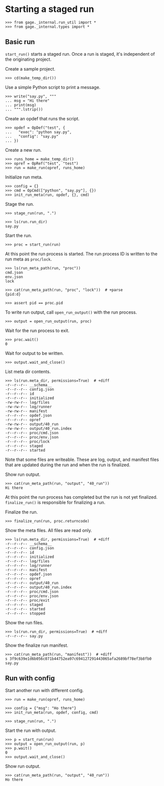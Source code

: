 # Starting a staged run

    >>> from gage._internal.run_util import *
    >>> from gage._internal.types import *

## Basic run

`start_run()` starts a staged run. Once a run is staged, it's
independent of the originating project.

Create a sample project.

    >>> cd(make_temp_dir())

Use a simple Python script to print a message.

    >>> write("say.py", """
    ... msg = "Hi there"
    ... print(msg)
    ... """.lstrip())

Create an opdef that runs the script.

    >>> opdef = OpDef("test", {
    ...   "exec": "python say.py",
    ...   "config": "say.py"
    ... })

Create a new run.

    >>> runs_home = make_temp_dir()
    >>> opref = OpRef("test", "test")
    >>> run = make_run(opref, runs_home)

Initialize run meta.

    >>> config = {}
    >>> cmd = OpCmd(["python", "say.py"], {})
    >>> init_run_meta(run, opdef, {}, cmd)

Stage the run.

    >>> stage_run(run, ".")

    >>> ls(run.run_dir)
    say.py

Start the run.

    >>> proc = start_run(run)

At this point the run process is started. The run process ID is written
to the run meta as `proc/lock`.

    >>> ls(run_meta_path(run, "proc"))
    cmd.json
    env.json
    lock

    >>> cat(run_meta_path(run, "proc", "lock"))  # +parse
    {pid:d}

    >>> assert pid == proc.pid

To write run output, call `open_run_output()` with the run process.

    >>> output = open_run_output(run, proc)

Wait for the run process to exit.

    >>> proc.wait()
    0

Wait for output to be written.

    >>> output.wait_and_close()

List meta dir contents.

    >>> ls(run.meta_dir, permissions=True)  # +diff
    -r--r--r-- __schema__
    -r--r--r-- config.json
    -r--r--r-- id
    -r--r--r-- initialized
    -rw-rw-r-- log/files
    -rw-rw-r-- log/runner
    -rw-rw-r-- manifest
    -r--r--r-- opdef.json
    -r--r--r-- opref
    -rw-rw-r-- output/40_run
    -rw-rw-r-- output/40_run.index
    -r--r--r-- proc/cmd.json
    -r--r--r-- proc/env.json
    -r--r--r-- proc/lock
    -r--r--r-- staged
    -r--r--r-- started

Note that some files are writeable. These are log, output, and manifest
files that are updated during the run and when the run is finalized.

Show run output.

    >>> cat(run_meta_path(run, "output", "40_run"))
    Hi there

At this point the run process has completed but the run is not yet
finalized. `finalize_run()` is responsible for finalizing a run.

Finalize the run.

    >>> finalize_run(run, proc.returncode)

Show the meta files. All files are read only.

    >>> ls(run.meta_dir, permissions=True)  # +diff
    -r--r--r-- __schema__
    -r--r--r-- config.json
    -r--r--r-- id
    -r--r--r-- initialized
    -r--r--r-- log/files
    -r--r--r-- log/runner
    -r--r--r-- manifest
    -r--r--r-- opdef.json
    -r--r--r-- opref
    -r--r--r-- output/40_run
    -r--r--r-- output/40_run.index
    -r--r--r-- proc/cmd.json
    -r--r--r-- proc/env.json
    -r--r--r-- proc/exit
    -r--r--r-- staged
    -r--r--r-- started
    -r--r--r-- stopped

Show the run files.

    >>> ls(run.run_dir, permissions=True)  # +diff
    -r--r--r-- say.py

Show the finalize run manifest.

    >>> cat(run_meta_path(run, "manifest"))  # +diff
    s 3f9c639e1d6b056c071b44752ea97c694127291443065afa2689bf78ef3b8fb0 say.py

## Run with config

Start another run with different config.

    >>> run = make_run(opref, runs_home)

    >>> config = {"msg": "Ho there"}
    >>> init_run_meta(run, opdef, config, cmd)

    >>> stage_run(run, ".")

Start the run with output.

    >>> p = start_run(run)
    >>> output = open_run_output(run, p)
    >>> p.wait()
    0
    >>> output.wait_and_close()

Show run output.

    >>> cat(run_meta_path(run, "output", "40_run"))
    Ho there

